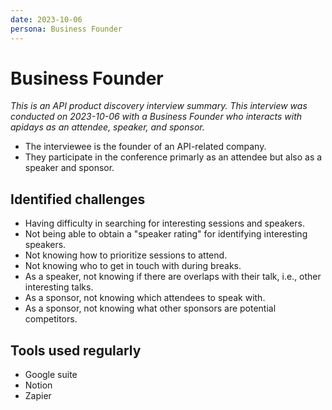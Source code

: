 ```yaml
---
date: 2023-10-06
persona: Business Founder
---
```

# Business Founder

*This is an API product discovery interview summary. This interview was conducted on 2023-10-06 with a Business Founder who interacts with apidays as an attendee, speaker, and sponsor.*

- The interviewee is the founder of an API-related company.
- They participate in the conference primarly as an attendee but also as a speaker and sponsor.

## Identified challenges

- Having difficulty in searching for interesting sessions and speakers.
- Not being able to obtain a "speaker rating" for identifying interesting speakers.
- Not knowing how to prioritize sessions to attend.
- Not knowing who to get in touch with during breaks.
- As a speaker, not knowing if there are overlaps with their talk, i.e., other interesting talks.
- As a sponsor, not knowing which attendees to speak with.
- As a sponsor, not knowing what other sponsors are potential competitors.

## Tools used regularly

- Google suite
- Notion
- Zapier